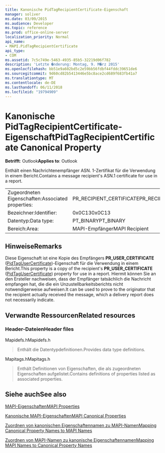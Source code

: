 ```yaml
---
title: Kanonische PidTagRecipientCertificate-Eigenschaft
manager: soliver
ms.date: 03/09/2015
ms.audience: Developer
ms.topic: reference
ms.prod: office-online-server
localization_priority: Normal
api_name:
- MAPI.PidTagRecipientCertificate
api_type:
- COM
ms.assetid: 7c5c749e-5463-4935-85b5-32219d06f782
description: 'Letzte �nderung: Montag, 9. M�rz 2015'
ms.openlocfilehash: bb51e9a602bd5c2e59bb56fdbf44fddc39651de6
ms.sourcegitcommit: 9d60cd82b5413446e5bc8ace2cd689f683fb41a7
ms.translationtype: MT
ms.contentlocale: de-DE
ms.lasthandoff: 06/11/2018
ms.locfileid: "19794909"
---
```

# <a name="pidtagrecipientcertificate-canonical-property"></a><span data-ttu-id="60bf3-103">Kanonische PidTagRecipientCertificate-Eigenschaft</span><span class="sxs-lookup"><span data-stu-id="60bf3-103">PidTagRecipientCertificate Canonical Property</span></span>

  
  
<span data-ttu-id="60bf3-104">**Betrifft**: Outlook</span><span class="sxs-lookup"><span data-stu-id="60bf3-104">**Applies to**: Outlook</span></span> 
  
<span data-ttu-id="60bf3-105">Enthält einen Nachrichtenempfänger ASN. 1-Zertifikat für die Verwendung in einem Bericht.</span><span class="sxs-lookup"><span data-stu-id="60bf3-105">Contains a message recipient's ASN.1 certificate for use in a report.</span></span>
  
|||
|:-----|:-----|
|<span data-ttu-id="60bf3-106">Zugeordneten Eigenschaften:</span><span class="sxs-lookup"><span data-stu-id="60bf3-106">Associated properties:</span></span>  <br/> |<span data-ttu-id="60bf3-107">PR_RECIPIENT_CERTIFICATE</span><span class="sxs-lookup"><span data-stu-id="60bf3-107">PR_RECIPIENT_CERTIFICATE</span></span>  <br/> |
|<span data-ttu-id="60bf3-108">Bezeichner:</span><span class="sxs-lookup"><span data-stu-id="60bf3-108">Identifier:</span></span>  <br/> |<span data-ttu-id="60bf3-109">0x0C13</span><span class="sxs-lookup"><span data-stu-id="60bf3-109">0x0C13</span></span>  <br/> |
|<span data-ttu-id="60bf3-110">Datentyp:</span><span class="sxs-lookup"><span data-stu-id="60bf3-110">Data type:</span></span>  <br/> |<span data-ttu-id="60bf3-111">PT_BINARY</span><span class="sxs-lookup"><span data-stu-id="60bf3-111">PT_BINARY</span></span>  <br/> |
|<span data-ttu-id="60bf3-112">Bereich:</span><span class="sxs-lookup"><span data-stu-id="60bf3-112">Area:</span></span>  <br/> |<span data-ttu-id="60bf3-113">MAPI-Empfänger</span><span class="sxs-lookup"><span data-stu-id="60bf3-113">MAPI Recipient</span></span>  <br/> |
   
## <a name="remarks"></a><span data-ttu-id="60bf3-114">Hinweise</span><span class="sxs-lookup"><span data-stu-id="60bf3-114">Remarks</span></span>

<span data-ttu-id="60bf3-115">Diese Eigenschaft ist eine Kopie des Empfängers **PR_USER_CERTIFICATE** ([PidTagUserCertificate](pidtagusercertificate-canonical-property.md))-Eigenschaft für die Verwendung in einem Bericht.</span><span class="sxs-lookup"><span data-stu-id="60bf3-115">This property is a copy of the recipient's **PR_USER_CERTIFICATE** ([PidTagUserCertificate](pidtagusercertificate-canonical-property.md)) property for use in a report.</span></span> <span data-ttu-id="60bf3-116">Hiermit können Sie an den Ersteller nachweisen, dass der Empfänger tatsächlich die Nachricht empfangen hat, die die ein Unzustellbarkeitsberichts nicht notwendigerweise aufweisen.</span><span class="sxs-lookup"><span data-stu-id="60bf3-116">It can be used to prove to the originator that the recipient actually received the message, which a delivery report does not necessarily indicate.</span></span>
  
## <a name="related-resources"></a><span data-ttu-id="60bf3-117">Verwandte Ressourcen</span><span class="sxs-lookup"><span data-stu-id="60bf3-117">Related resources</span></span>

### <a name="header-files"></a><span data-ttu-id="60bf3-118">Header-Dateien</span><span class="sxs-lookup"><span data-stu-id="60bf3-118">Header files</span></span>

<span data-ttu-id="60bf3-119">Mapidefs.h</span><span class="sxs-lookup"><span data-stu-id="60bf3-119">Mapidefs.h</span></span>
  
> <span data-ttu-id="60bf3-120">Enthält die Datentypdefinitionen.</span><span class="sxs-lookup"><span data-stu-id="60bf3-120">Provides data type definitions.</span></span>
    
<span data-ttu-id="60bf3-121">Mapitags.h</span><span class="sxs-lookup"><span data-stu-id="60bf3-121">Mapitags.h</span></span>
  
> <span data-ttu-id="60bf3-122">Enthält Definitionen von Eigenschaften, die als zugeordneten Eigenschaften aufgelistet.</span><span class="sxs-lookup"><span data-stu-id="60bf3-122">Contains definitions of properties listed as associated properties.</span></span>
    
## <a name="see-also"></a><span data-ttu-id="60bf3-123">Siehe auch</span><span class="sxs-lookup"><span data-stu-id="60bf3-123">See also</span></span>



[<span data-ttu-id="60bf3-124">MAPI-Eigenschaften</span><span class="sxs-lookup"><span data-stu-id="60bf3-124">MAPI Properties</span></span>](mapi-properties.md)
  
[<span data-ttu-id="60bf3-125">Kanonische MAPI-Eigenschaften</span><span class="sxs-lookup"><span data-stu-id="60bf3-125">MAPI Canonical Properties</span></span>](mapi-canonical-properties.md)
  
[<span data-ttu-id="60bf3-126">Zuordnen von kanonischen Eigenschaftennamen zu MAPI-Namen</span><span class="sxs-lookup"><span data-stu-id="60bf3-126">Mapping Canonical Property Names to MAPI Names</span></span>](mapping-canonical-property-names-to-mapi-names.md)
  
[<span data-ttu-id="60bf3-127">Zuordnen von MAPI-Namen zu kanonische Eigenschaftennamen</span><span class="sxs-lookup"><span data-stu-id="60bf3-127">Mapping MAPI Names to Canonical Property Names</span></span>](mapping-mapi-names-to-canonical-property-names.md)

